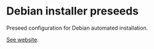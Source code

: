 # Debian installer preseeds
Preseed configuration for Debian automated installation. 

[See website](https://slspeek.github.io/debian).
